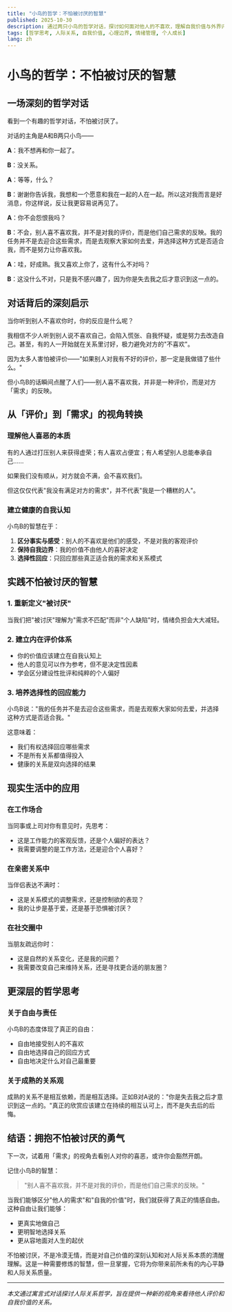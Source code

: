 ```yaml
---
title: "小鸟的哲学：不怕被讨厌的智慧"
published: 2025-10-30
description: 通过两只小鸟的哲学对话，探讨如何面对他人的不喜欢，理解自我价值与外界评价的关系，以及建立健康人际边界的智慧。
tags: [哲学思考, 人际关系, 自我价值, 心理边界, 情绪管理, 个人成长]
lang: zh
---
```


# 小鸟的哲学：不怕被讨厌的智慧

## 一场深刻的哲学对话

看到一个有趣的哲学对话，不怕被讨厌了。

对话的主角是A和B两只小鸟——

**A**：我不想再和你一起了。

**B**：没关系。

**A**：等等，什么？

**B**：谢谢你告诉我，我想和一个愿意和我在一起的人在一起。所以这对我而言是好消息，你这样说，反让我更容易说再见了。

**A**：你不会怨恨我吗？

**B**：不会，别人喜不喜欢我，并不是对我的评价，而是他们自己需求的反映。我的任务并不是去迎合这些需求，而是去观察大家如何去爱，并选择这种方式是否适合我，而不是努力让你喜欢我。

**A**：哇，好成熟。我又喜欢上你了，这有什么不对吗？

**B**：这没什么不对，只是我不感兴趣了，因为你是失去我之后才意识到这一点的。

## 对话背后的深刻启示

当你听到别人不喜欢你时，你的反应是什么呢？

我相信不少人听到别人说不喜欢自己，会陷入慌张、自我怀疑，或是努力去改造自己。甚至，有的人一开始就在关系里讨好，极力避免对方的"不喜欢"。

因为太多人害怕被评价——"如果别人对我有不好的评价，那一定是我做错了些什么。"

但小鸟B的话瞬间点醒了人们——别人喜不喜欢我，并非是一种评价，而是对方「需求」的反映。

## 从「评价」到「需求」的视角转换

### 理解他人喜恶的本质

有的人通过打压别人来获得虚荣；有人喜欢占便宜；有人希望别人总能奉承自己......

如果我们没有顺从，对方就会不满，会不喜欢我们。

但这仅仅代表"我没有满足对方的需求"，并不代表"我是一个糟糕的人"。

### 建立健康的自我认知

小鸟B的智慧在于：

1. **区分事实与感受**：别人的不喜欢是他们的感受，不是对我的客观评价
2. **保持自我边界**：我的价值不由他人的喜好决定
3. **选择性回应**：只回应那些真正适合我的需求和关系模式

## 实践不怕被讨厌的智慧

### 1. 重新定义"被讨厌"

当我们把"被讨厌"理解为"需求不匹配"而非"个人缺陷"时，情绪负担会大大减轻。

### 2. 建立内在评价体系

- 你的价值应该建立在自我认知上
- 他人的意见可以作为参考，但不是决定性因素
- 学会区分建设性批评和纯粹的个人偏好

### 3. 培养选择性的回应能力

小鸟B说："我的任务并不是去迎合这些需求，而是去观察大家如何去爱，并选择这种方式是否适合我。"

这意味着：
- 我们有权选择回应哪些需求
- 不是所有关系都值得投入
- 健康的关系是双向选择的结果

## 现实生活中的应用

### 在工作场合
当同事或上司对你有意见时，先思考：
- 这是工作能力的客观反馈，还是个人偏好的表达？
- 我需要调整的是工作方法，还是迎合个人喜好？

### 在亲密关系中
当伴侣表达不满时：
- 这是关系模式的调整需求，还是控制欲的表现？
- 我的让步是基于爱，还是基于恐惧被讨厌？

### 在社交圈中
当朋友疏远你时：
- 这是自然的关系变化，还是我的问题？
- 我需要改变自己来维持关系，还是寻找更合适的朋友圈？

## 更深层的哲学思考

### 关于自由与责任
小鸟B的态度体现了真正的自由：
- 自由地接受别人的不喜欢
- 自由地选择自己的回应方式
- 自由地决定什么对自己最重要

### 关于成熟的关系观
成熟的关系不是相互依赖，而是相互选择。正如B对A说的："你是失去我之后才意识到这一点的。"真正的欣赏应该建立在持续的相互认可上，而不是失去后的后悔。

## 结语：拥抱不怕被讨厌的勇气

下一次，试着用「需求」的视角去看别人对你的喜恶，或许你会豁然开朗。

记住小鸟B的智慧：

> "别人喜不喜欢我，并不是对我的评价，而是他们自己需求的反映。"

当我们能够区分"他人的需求"和"自我的价值"时，我们就获得了真正的情感自由。这种自由让我们能够：

- 更真实地做自己
- 更明智地选择关系
- 更从容地面对人生的起伏

不怕被讨厌，不是冷漠无情，而是对自己价值的深刻认知和对人际关系本质的清醒理解。这是一种需要修炼的智慧，但一旦掌握，它将为你带来前所未有的内心平静和人际关系质量。

---

*本文通过寓言式对话探讨人际关系哲学，旨在提供一种新的视角来看待他人评价和自我价值的关系。*